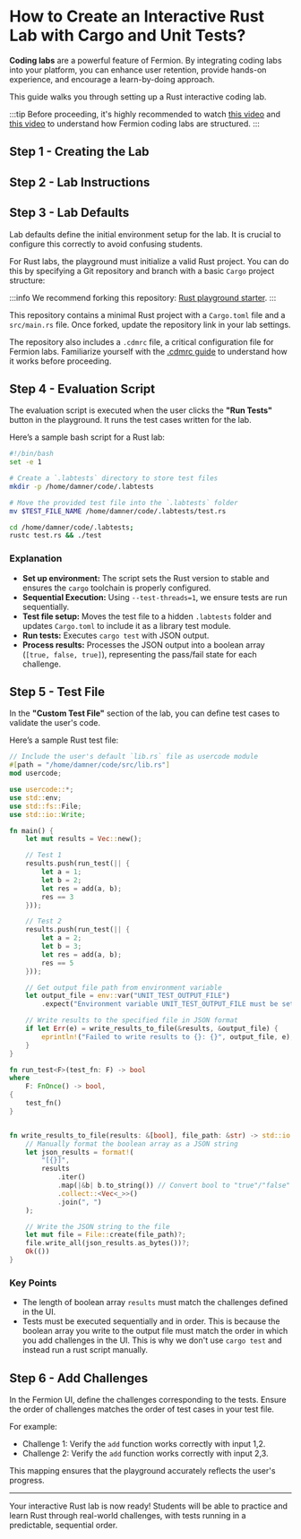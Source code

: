 # How to Create an Interactive Rust Lab with Cargo and Unit Tests?

**Coding labs** are a powerful feature of Fermion. By integrating coding labs into your platform, you can enhance user retention, provide hands-on experience, and encourage a learn-by-doing approach.

This guide walks you through setting up a Rust interactive coding lab.

:::tip
Before proceeding, it's highly recommended to watch [this video](https://www.youtube.com/watch?v=aBddZmWt0Sc&list=PLYxzS__5yYQnoUg4MCS2sew_tOZsgrUeH&index=4) and [this video](https://www.youtube.com/watch?v=SXep-fuTtmk&list=PLYxzS__5yYQnoUg4MCS2sew_tOZsgrUeH&index=5) to understand how Fermion coding labs are structured.
:::

## Step 1 - Creating the Lab

<!--@include: ../../../_components/lab-metadata.md-->

## Step 2 - Lab Instructions

<!--@include: ../../../_components/lab-instructions.md-->

## Step 3 - Lab Defaults

Lab defaults define the initial environment setup for the lab. It is crucial to configure this correctly to avoid confusing students.

For Rust labs, the playground must initialize a valid Rust project. You can do this by specifying a Git repository and branch with a basic `Cargo` project structure:

:::info
We recommend forking this repository: [Rust playground starter](https://github.com/codedamn-classrooms/rust-coding-lab-starter).
:::

This repository contains a minimal Rust project with a `Cargo.toml` file and a `src/main.rs` file. Once forked, update the repository link in your lab settings.

The repository also includes a `.cdmrc` file, a critical configuration file for Fermion labs. Familiarize yourself with the [.cdmrc guide](/docs/creating-coding-labs/cdmrc-file) to understand how it works before proceeding.

## Step 4 - Evaluation Script

The evaluation script is executed when the user clicks the **"Run Tests"** button in the playground. It runs the test cases written for the lab.

Here’s a sample bash script for a Rust lab:

```bash
#!/bin/bash
set -e 1

# Create a `.labtests` directory to store test files
mkdir -p /home/damner/code/.labtests

# Move the provided test file into the `.labtests` folder
mv $TEST_FILE_NAME /home/damner/code/.labtests/test.rs

cd /home/damner/code/.labtests;
rustc test.rs && ./test
```

### Explanation

-   **Set up environment:** The script sets the Rust version to stable and ensures the `cargo` toolchain is properly configured.
-   **Sequential Execution:** Using `--test-threads=1`, we ensure tests are run sequentially.
-   **Test file setup:** Moves the test file to a hidden `.labtests` folder and updates `Cargo.toml` to include it as a library test module.
-   **Run tests:** Executes `cargo test` with JSON output.
-   **Process results:** Processes the JSON output into a boolean array (`[true, false, true]`), representing the pass/fail state for each challenge.

## Step 5 - Test File

In the **"Custom Test File"** section of the lab, you can define test cases to validate the user's code.

Here’s a sample Rust test file:

```rust
// Include the user's default `lib.rs` file as usercode module
#[path = "/home/damner/code/src/lib.rs"]
mod usercode;

use usercode::*;
use std::env;
use std::fs::File;
use std::io::Write;

fn main() {
    let mut results = Vec::new();

    // Test 1
    results.push(run_test(|| {
        let a = 1;
        let b = 2;
        let res = add(a, b);
        res == 3
    }));

    // Test 2
    results.push(run_test(|| {
        let a = 2;
        let b = 3;
        let res = add(a, b);
        res == 5
    }));

    // Get output file path from environment variable
    let output_file = env::var("UNIT_TEST_OUTPUT_FILE")
        .expect("Environment variable UNIT_TEST_OUTPUT_FILE must be set");

    // Write results to the specified file in JSON format
    if let Err(e) = write_results_to_file(&results, &output_file) {
        eprintln!("Failed to write results to {}: {}", output_file, e);
    }
}

fn run_test<F>(test_fn: F) -> bool
where
    F: FnOnce() -> bool,
{
    test_fn()
}


fn write_results_to_file(results: &[bool], file_path: &str) -> std::io::Result<()> {
    // Manually format the boolean array as a JSON string
    let json_results = format!(
        "[{}]",
        results
            .iter()
            .map(|&b| b.to_string()) // Convert bool to "true"/"false"
            .collect::<Vec<_>>()
            .join(", ")
    );

    // Write the JSON string to the file
    let mut file = File::create(file_path)?;
    file.write_all(json_results.as_bytes())?;
    Ok(())
}
```

### Key Points

-   The length of boolean array `results` must match the challenges defined in the UI.
-   Tests must be executed sequentially and in order. This is because the boolean array you write to the output file must match the order in which you add challenges in the UI. This is why we don't use `cargo test` and instead run a rust script manually.

## Step 6 - Add Challenges

In the Fermion UI, define the challenges corresponding to the tests. Ensure the order of challenges matches the order of test cases in your test file.

For example:

-   Challenge 1: Verify the `add` function works correctly with input 1,2.
-   Challenge 2: Verify the `add` function works correctly with input 2,3.

This mapping ensures that the playground accurately reflects the user's progress.

---

Your interactive Rust lab is now ready! Students will be able to practice and learn Rust through real-world challenges, with tests running in a predictable, sequential order.
